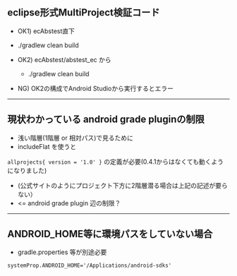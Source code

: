 ## eclipse形式MultiProject検証コード

- OK1) ecAbstest直下
 - ./gradlew clean build


- OK2) ecAbstest/abstest_ec から
  - ./gradlew clean build

- NG) OK2の構成でAndroid Studioから実行するとエラー

-----------------------------
## 現状わかっている android grade pluginの制限

- 浅い階層(1階層 or 相対パス)で見るために
 - includeFlat を使うと

``
  allprojects{
     version = '1.0'
  }
``
の定義が必要(0.4.1からはなくても動くようになりました)

- (公式サイトのようにプロジェクト下方に2階層潜る場合は上記の記述が要らない）
 - <= android grade plugin 辺の制限？


-----------------------------
## ANDROID_HOME等に環境パスをしていない場合
 
- gradle.properties 等が別途必要

``
systemProp.ANDROID_HOME='/Applications/android-sdks'
``
